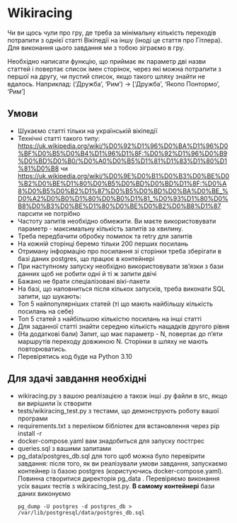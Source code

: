 # Wikiracing

Чи ви щось чули про гру, де треба за мінімальну кількість переходів потрапити з однієї статті Вікіпедії на іншу (іноді це стаття про Гітлера). Для виконання цього завдання ми з тобою зіграємо в гру.

Необхідно написати функцію, що приймає як параметр дві назви статтей і повертає список імен сторінок, через які можна потрапити з першої на другу, чи пустий список, якщо такого шляху знайти не вдалось.
Наприклад:
(‘Дружба’, ‘Рим’) -> [‘Дружба’, ‘Якопо Понтормо’, ‘Рим’]


## Умови
- Шукаємо статті тільки на українській вікіпедії
- Технічні статті такого типу: https://uk.wikipedia.org/wiki/%D0%92%D1%96%D0%BA%D1%96%D0%BF%D0%B5%D0%B4%D1%96%D1%8F:%D0%92%D1%96%D0%B9%D0%BD%D0%B0/%D0%A0%D0%B5%D1%81%D1%83%D1%80%D1%81%D0%B8 чи https://uk.wikipedia.org/wiki/%D0%9E%D0%B1%D0%B3%D0%BE%D0%B2%D0%BE%D1%80%D0%B5%D0%BD%D0%BD%D1%8F:%D0%A8%D0%B5%D0%B2%D1%87%D0%B5%D0%BD%D0%BA%D0%BE_%D0%A2%D0%B0%D1%80%D0%B0%D1%81_%D0%93%D1%80%D0%B8%D0%B3%D0%BE%D1%80%D0%BE%D0%B2%D0%B8%D1%87 парсити не потрібно
- Частоту запитів необхідно обмежити. Ви маєте використовувати параметр - максимальну кількість запитів за хвилину.
- Треба передбачити обробку помилок та retry для запитів
- На кожній сторінці беремо тільки 200 перших посилань
- Отриману інформацію про посилання зі сторінки треба зберігати в базі даних postgres, що працює в контейнері
- При наступному запуску необхідно використовувати зв’язки з бази данних щоб не робити одні й ті ж запити двічі
- Бажано не брати спеціалізовані вікі-пакети
- На базі, що наповниться після кількох запусків, треба виконати SQL запити, що шукають:
- Топ 5 найпопулярніших статей (ті що мають найбільшу кількість посилань на себе)
- Топ 5 статей з найбільшою кількістю посилань на інші статті
- Для заданної статті знайти середню кількість нащадків другого рівня
- (На додаткові бали) Запит, що має параметр - N, повертає до п’яти маршрутів переходу довжиною N. Сторінки в шляху не мають повторюватись.
- Перевірятись код буде на Python 3.10


## Для здачі завдання необхідні
- wikiracing.py  з вашою реалізацією а також інші .py файли в src, якщо ви вирішили їх створити
- tests/wikiracing_test.py  з тестами, що демонструють роботу вашої програми
- requirements.txt з переліком бібліотек для встановлення через pip install -r
- docker-compose.yaml вам знадобиться для запуску постгрес
- queries.sql з вашими запитами
- pg_data/postgres_db.sql для того щоб можна було перевірити завдання: 
  після того, як ви реалізували умови завдання, запускаємо контейнер із базою postgres (користуючись docker-compose.yaml). Повинна створитися директорія pg_data . Перевіряємо виконання усіх ваших тестів з wikiracing_test.py. **В самому контейнері** бази даних виконуємо 
  ```shell 
  pg_dump -U postgres -d postgres_db > /var/lib/postgresql/data/postgres_db.sql
  ```
